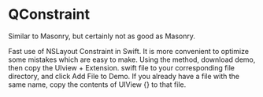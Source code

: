 # QConstraint
Similar to Masonry, but certainly not as good as Masonry.

Fast use of NSLayout Constraint in Swift. It is more convenient to optimize some mistakes which are easy to make.
Using the method, download demo, then copy the UIview + Extension. 
swift file to your corresponding file directory, and click Add File to Demo. If you already have a file with the same name, copy the contents of UIView {} to that file.
